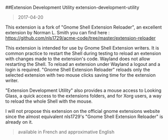 ##Extension Development Utility extension-development-utility

>2017-04-20

This extension is a fork of "Gnome Shell Extension Reloader", an
excellent extension by Norman L. Smith you can find here :
https://github.com/nls1729/acme-code/tree/master/extension-reloader

This extension is intended for use by Gnome Shell Extension writers.
It is common practice to restart the Shell during testing to reload
an extension with changes made to the extension's code. Wayland does
not allow restarting the Shell. To reload an extension under Wayland
a logout and a login is required. "Gnome Shell Extension Reloader" 
reloads only the selected extension with two mouse clicks saving 
time for the extension writer.

"Extension Development Utility" also provides a mouse access to Looking
Glass, a quick access to the extensions folders, and for Xorg users, a
way to reload the whole Shell with the mouse.

I will not propose this extension on the official gnome extensions
website since the almost equivalent nls1729's "Gnome Shell Extension 
Reloader" is already on it.

>available in French and approximative English
